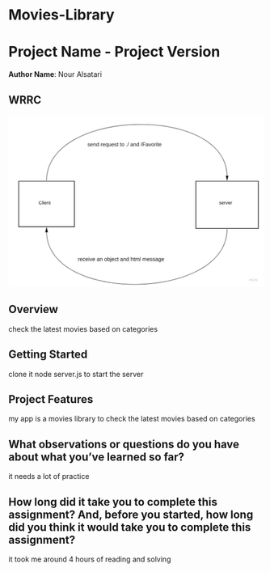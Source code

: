 # Movies-Library

# Project Name - Project Version

**Author Name**: Nour Alsatari

## WRRC

![WRRC](./pic.jpg)

## Overview

check the latest movies based on categories

## Getting Started

clone it 
node server.js to start the server

## Project Features

my app is a movies library to check the latest movies based on categories

## What observations or questions do you have about what you’ve learned so far?
it needs a lot of practice

## How long did it take you to complete this assignment? And, before you started, how long did you think it would take you to complete this assignment?
it took me around 4 hours of reading and solving